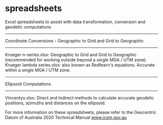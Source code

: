 # spreadsheets
Excel spreadsheets to assist with data transformation, conversion and geodetic computations

___________________________________________________________________________________________
Coordinate Conversions - Geographic to Grid and Grid to Geographic
___________________________________________________________________________________________
Krueger n-series.xlsx: Geographic to Grid and Grid to Geographic (recommended for working outside beyond a single MGA / UTM zone).
Krueger lambda series.xlsx: also known as Redfearn's equations. Accurate within a single MGA / UTM zone.



___________________________________________________________________________________________
Ellipsoid Computations
___________________________________________________________________________________________
Vincentys.xlsx: Direct and Indirect methods to calculate accurate geodetic positions, azimuths and distances on the ellipsoid.

For more information on these spreadsheets, please refer to the Geocentric Datum of Australia 2020 Technical Manual
www.icsm.gov.au
